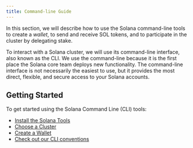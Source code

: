 ```yaml
---
title: Command-line Guide
---
```


In this section, we will describe how to use the Solana command-line tools to
create a _wallet_, to send and receive SOL tokens, and to participate in
the cluster by delegating stake.

To interact with a Solana cluster, we will use its command-line interface, also
known as the CLI. We use the command-line because it is the first place the
Solana core team deploys new functionality. The command-line interface is not
necessarily the easiest to use, but it provides the most direct, flexible, and
secure access to your Solana accounts.

## Getting Started

To get started using the Solana Command Line (CLI) tools:

- [Install the Solana Tools](cli/install-solomka-cli-tools.md)
- [Choose a Cluster](cli/choose-a-cluster.md)
- [Create a Wallet](wallet-guide/cli.md)
- [Check out our CLI conventions](cli/conventions.md)
